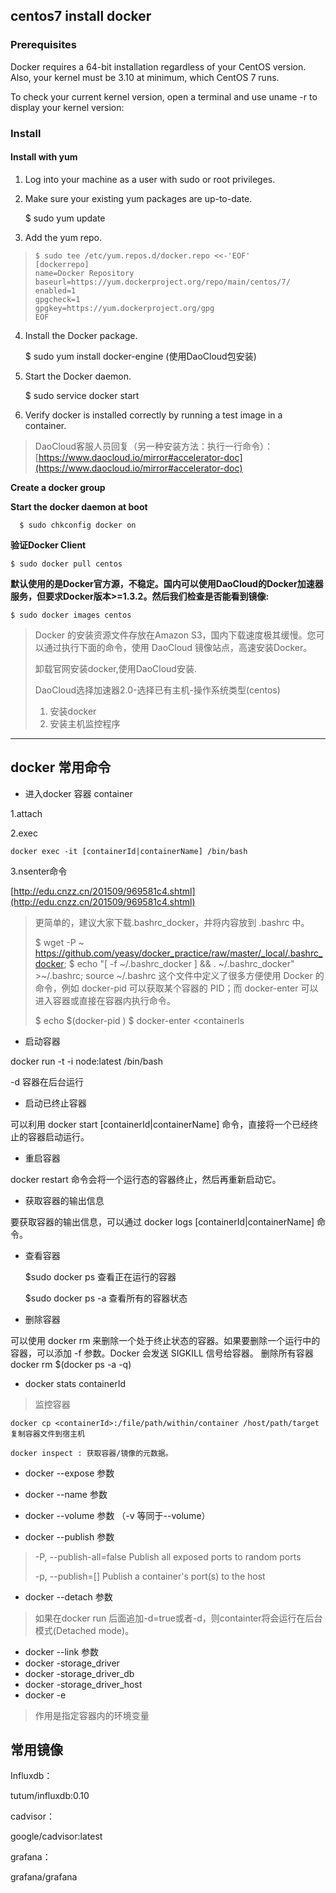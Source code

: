 ## centos7 install docker ##

### Prerequisites ###

Docker requires a 64-bit installation regardless of your CentOS version. Also, your kernel must be 3.10 at minimum, which CentOS 7 runs.

To check your current kernel version, open a terminal and use uname -r to display your kernel version:


### Install ###

#### Install with yum ####

1. Log into your machine as a user with sudo or root privileges.
2. Make sure your existing yum packages are up-to-date.

    $ sudo yum update

3. Add the yum repo.

>     $ sudo tee /etc/yum.repos.d/docker.repo <<-'EOF'
>     [dockerrepo]
>     name=Docker Repository
>     baseurl=https://yum.dockerproject.org/repo/main/centos/7/
>     enabled=1
>     gpgcheck=1
>     gpgkey=https://yum.dockerproject.org/gpg
>     EOF 

4. Install the Docker package.

    $ sudo yum install docker-engine	(使用DaoCloud包安装)

5. Start the Docker daemon.

    $ sudo service docker start

6. Verify docker is installed correctly by running a test image in a container.


> DaoCloud客服人员回复（另一种安装方法：执行一行命令）：
[https://www.daocloud.io/mirror#accelerator-doc](https://www.daocloud.io/mirror#accelerator-doc)


**Create a docker group**


**Start the docker daemon at boot**

      $ sudo chkconfig docker on



**验证Docker Client**

    $ sudo docker pull centos

**默认使用的是Docker官方源，不稳定。国内可以使用DaoCloud的Docker加速器服务，但要求Docker版本>=1.3.2。然后我们检查是否能看到镜像:**

    $ sudo docker images centos

> Docker 的安装资源文件存放在Amazon S3，国内下载速度极其缓慢。您可以通过执行下面的命令，使用 DaoCloud 镜像站点，高速安装Docker。
> 
> 卸载官网安装docker,使用DaoCloud安装.
> 
> DaoCloud选择加速器2.0-选择已有主机-操作系统类型(centos)
> 
> 1. 安装docker
> 2. 安装主机监控程序

----------

## docker 常用命令 ##


- 进入docker 容器 container 
 
1.attach

2.exec

    docker exec -it [containerId|containerName] /bin/bash

3.nsenter命令 

[http://edu.cnzz.cn/201509/969581c4.shtml](http://edu.cnzz.cn/201509/969581c4.shtml)

> 更简单的，建议大家下载.bashrc_docker，并将内容放到 .bashrc 中。
> 
> $ wget -P ~ https://github.com/yeasy/docker_practice/raw/master/_local/.bashrc_docker;
> $ echo "[ -f ~/.bashrc_docker ] && . ~/.bashrc_docker" >~/.bashrc; source ~/.bashrc
> 这个文件中定义了很多方便使用 Docker 的命令，例如 docker-pid 可以获取某个容器的 PID；而 docker-enter 可以进入容器或直接在容器内执行命令。
> 
> $ echo $(docker-pid <container>)
> $ docker-enter <containerls

- 启动容器

docker run -t -i node:latest /bin/bash

-d 容器在后台运行

- 启动已终止容器

可以利用 docker start [containerId|containerName] 命令，直接将一个已经终止的容器启动运行。

- 重启容器

docker restart 命令会将一个运行态的容器终止，然后再重新启动它。

- 获取容器的输出信息

要获取容器的输出信息，可以通过 docker logs [containerId|containerName] 命令。

- 查看容器

    $sudo docker ps 查看正在运行的容器
    
    $sudo docker ps -a 查看所有的容器状态

- 删除容器

可以使用 docker rm 来删除一个处于终止状态的容器。如果要删除一个运行中的容器，可以添加 -f 参数。Docker 会发送 SIGKILL 信号给容器。
删除所有容器 docker rm $(docker ps -a -q)

- docker stats containerId

> 监控容器

    docker cp <containerId>:/file/path/within/container /host/path/target
    复制容器文件到宿主机

    docker inspect : 获取容器/镜像的元数据。


- docker --expose 参数

- docker --name 参数
- docker --volume 参数	（-v 等同于--volume）
- docker --publish 参数

> -P, --publish-all=false     Publish all exposed ports to random ports
> 
> -p, --publish=[]            Publish a container's port(s) to the host

- docker --detach 参数

> 如果在docker run 后面追加-d=true或者-d，则containter将会运行在后台模式(Detached mode)。

- docker --link 参数
- docker -storage_driver 
- docker -storage_driver_db
- docker -storage_driver_host
- docker -e  
> 作用是指定容器内的环境变量





## 常用镜像 ##


Influxdb：

tutum/influxdb:0.10

cadvisor：

google/cadvisor:latest

grafana：

grafana/grafana
